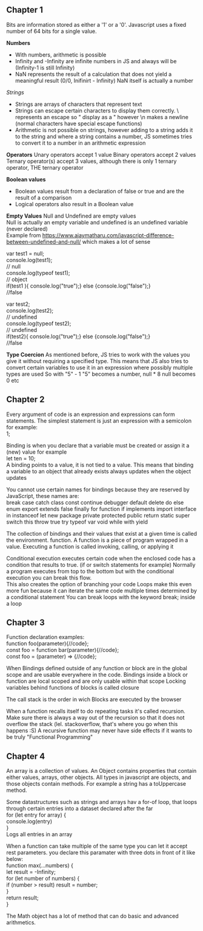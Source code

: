 **Chapter 1**
-
Bits are information stored as either a '1' or a '0'.
Javascript uses a fixed number of 64 bits for a single value.

**Numbers**
- With numbers, arithmetic is possible
- Infinity and -Infinity are infinite numbers in JS and always will be (Infinity-1 is still Infinity)
- NaN represents the result of a calculation that does not yield a meaningful result (0/0, Inifinirt - Infinity) NaN itself is actually a number

*Strings*
- Strings are arrays of characters that represent text
- Strings can escape certain characters to display them correctly. \ represents an escape so \" display as a " however \n makes a newline (normal characters have special escape functions)
- Arithmetic is not possible on strings, however adding to a string adds it to the string and where a string contains a number, JS sometimes tries to convert it to a number in an arithmetic expression

**Operators**
Unary operators accept 1 value
Binary operators accept 2 values
Ternary operator(s) accept 3 values, although there is only 1 ternary operator, THE ternary operator

**Boolean values**
- Boolean values result from a declaration of false or true and are the result of a comparison
- Logical operators also result in a Boolean value

**Empty Values**
Null and Undefined are empty values  
Null is actually an empty variable and undefined is an undefined variable (never declared)  
Example from https://www.ajaymatharu.com/javascript-difference-between-undefined-and-null/ which makes a lot of sense

var test1 = null;  
console.log(test1);  
// null  
console.log(typeof test1);  
// object  
if(test1 ){ console.log("true");} else {console.log("false");}  
//false  

var test2;  
console.log(test2);  
// undefined  
console.log(typeof test2);  
// undefined  
if(test2){ console.log("true");} else {console.log("false");}  
//false  


**Type Coercion**
As mentioned before, JS tries to work with the values you give it without requiring a specified type. This means that JS 
also tries to convert certain variables to use it in an expression where possibly multiple types are used
So with "5" - 1 "5" becomes a number, null * 8 null becomes 0 etc

**Chapter 2**
-
Every argument of code is an expression and expressions can form statements.
The simplest statement is just an expression with a semicolon for example:  
1;  

Binding is when you declare that a variable must be created or assign it a (new) value for example  
let ten = 10;  
A binding points to a value, it is not tied to a value. This means that binding a variable to an object that already exists always updates when the object updates

You cannot use certain names for bindings because they are reserved by JavaScript, these names are:  
break case catch class const continue debugger default
delete do else enum export extends false finally for
function if implements import interface in instanceof let
new package private protected public return static super
switch this throw true try typeof var void while with yield

The collection of bindings and their values that exist at a given time is called the environment.
function. A function is a piece of program wrapped in a value. Executing a function is called invoking, calling, or applying it

Conditional execution executes certain code when the enclosed code has a condition that results to true.
(if or switch statements for example)
Normally a program executes from top to the bottom but with the conditional execution you can break this flow.  
This also creates the option of branching your code
Loops make this even more fun because it can iterate the same code multiple times determined by a conditional statement
You can break loops with the keyword break; inside a loop  

**Chapter 3**
-
Function declaration examples:  
function foo(parameter){//code};  
const foo = function bar(parameter){//code};  
const foo = (parameter) => {//code};  

When Bindings defined outside of any function or block are in the global scope and are usable everywhere in the code.
Bindings inside a block or function are local scoped and are only usable within that scope
Locking variables behind functions of blocks is called closure  

The call stack is the order in wich Blocks are executed by the browser


When a function recalls itself to do repeating tasks it's called recursion.
Make sure there is always a way out of the recursion so that it does not overflow the stack (lel. stackoverflow, that's where you go when this happens :S)
A recursive function may never have side effects if it wants to be truly "Functional Programming"


**Chapter 4**
-
An array is a collection of values.
An Object contains properties that contain either values, arrays, other objects.
All types in javascript are objects, and those objects contain methods.
For example a string has a toUppercase method.

Some datastructures such as strings and arrays hav a for-of loop, that loops through certain entries into a dataset declared after the far   
for (let entry for array) {  
    console.log(entry)  
}  
Logs all entries in an array

When a function can take multiple of the same type you can let it accept rest parameters.
you declare this paramater with three dots in front of it like below:  
function max(...numbers) {  
    let result = -Infinity;  
      for (let number of numbers) {  
        if (number > result) result = number;  
      }  
      return result;  
}  

The Math object has a lot of method that can do basic and advanced arithmetics.

